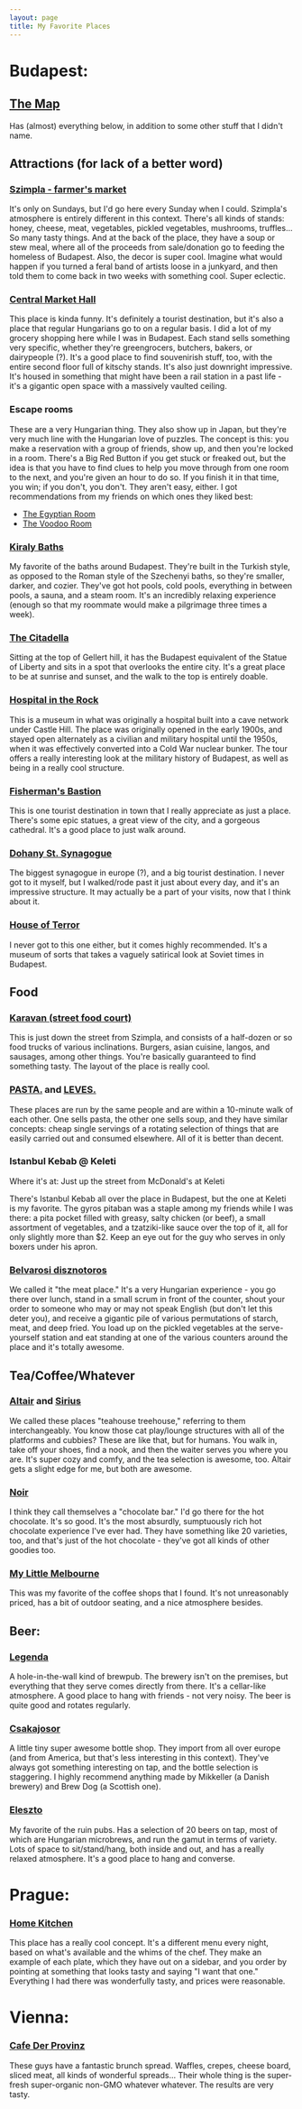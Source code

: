 ```yaml
---
layout: page
title: My Favorite Places
---
```


# Budapest:

## [The Map](https://www.google.com/maps/d/edit?mid=zjsBfxr60ZOI.kMYNTMmwU4NY)
Has (almost) everything below, in addition to some other stuff that I didn't name.

## Attractions (for lack of a better word)

### [Szimpla - farmer's market](https://www.google.com/maps/place/Szimpla+Kert/@47.497011,19.063385,17z/data=!3m1!4b1!4m2!3m1!1s0x4741dc42a0d20de5:0x267742d3fb311da4)

It's only on Sundays, but I'd go here every Sunday when I could. Szimpla's atmosphere is entirely different in this context. There's all kinds of stands: honey, cheese, meat, vegetables, pickled vegetables, mushrooms, truffles... So many tasty things. And at the back of the place, they have a soup or stew meal, where all of the proceeds from sale/donation go to feeding the homeless of Budapest. Also, the decor is super cool. Imagine what would happen if you turned a feral band of artists loose in a junkyard, and then told them to come back in two weeks with something cool. Super eclectic.

### [Central Market Hall](https://www.google.com/maps/place/central+market+hall+budapest/@47.487085,19.058493,15z/data=!4m2!3m1!1s0x0:0xa08c351e7bba2ecc?sa=X&ei=pe4qVfLYLIW5ogTp6oH4DA&ved=0CJ4BEPwSMA8)

This place is kinda funny. It's definitely a tourist destination, but it's also a place that regular Hungarians go to on a regular basis. I did a lot of my grocery shopping here while I was in Budapest. Each stand sells something very specific, whether they're greengrocers, butchers, bakers, or dairypeople (?). It's a good place to find souvenirish stuff, too, with the entire second floor full of kitschy stands. It's also just downright impressive. It's housed in something that might have been a rail station in a past life - it's a gigantic open space with a massively vaulted ceiling.

### Escape rooms

These are a very Hungarian thing. They also show up in Japan, but they're very much line with the Hungarian love of puzzles. The concept is this: you make a reservation with a group of friends, show up, and then you're locked in a room. There's a Big Red Button if you get stuck or freaked out, but the idea is that you have to find clues to help you move through from one room to the next, and you're given an hour to do so. If you finish it in that time, you win; if you don't, you don't. They aren't easy, either. I got recommendations from my friends on which ones they liked best:
 - [The Egyptian Room](http://exitgames.hu/helyszinek/mystiqueroom)
 - [The Voodoo Room](http://www.claustrophilia.hu/en/game/voodoo.html)


### [Kiraly Baths](https://www.google.com/maps/place/Kiraly+Medicinal+Bath/@47.510641,19.038179,17z/data=!3m1!4b1!4m2!3m1!1s0x4741dc1b438c256b:0xdbc813e961cc919b)

My favorite of the baths around Budapest. They're built in the Turkish style, as opposed to the Roman style of the Szechenyi baths, so they're smaller, darker, and cozier. They've got hot pools, cold pools, everything in between pools, a sauna, and a steam room. It's an incredibly relaxing experience (enough so that my roommate would make a pilgrimage three times a week).

### [The Citadella](https://www.google.com/maps/place/Citadella/@47.48699,19.046548,17z/data=!3m1!4b1!4m2!3m1!1s0x4741dc49ab6e5bad:0x775242a5bed40440)

Sitting at the top of Gellert hill, it has the Budapest equivalent of the Statue of Liberty and sits in a spot that overlooks the entire city. It's a great place to be at sunrise and sunset, and the walk to the top is entirely doable.

### [Hospital in the Rock](https://www.google.com/maps/place/Hospital+in+the+Rock/@47.500551,19.031524,17z/data=!3m1!4b1!4m2!3m1!1s0x4741dc223a433c8b:0x276f592bfd359017)

This is a museum in what was originally a hospital built into a cave network under Castle Hill. The place was originally opened in the early 1900s, and stayed open alternately as a civilian and military hospital until the 1950s, when it was effectively converted into a Cold War nuclear bunker. The tour offers a really interesting look at the military history of Budapest, as well as being in a really cool structure.

### [Fisherman's Bastion](https://www.google.com/maps/place/Fisherman%27s+Bastion/@47.502183,19.034781,17z/data=!3m1!4b1!4m2!3m1!1s0x4741dc227fb4a99d:0x2f263ca844235e46)

This is one tourist destination in town that I really appreciate as just a place. There's some epic statues, a great view of the city, and a gorgeous cathedral. It's a good place to just walk around.

### [Dohany St. Synagogue](https://www.google.com/maps/place/Doh%C3%A1ny+Street+Synagogue/@47.495907,19.060614,17z/data=!3m1!4b1!4m2!3m1!1s0x4741dc42507d41cf:0x4128af63d0508608)

The biggest synagogue in europe (?), and a big tourist destination. I never got to it myself, but I walked/rode past it just about every day, and it's an impressive structure. It may actually be a part of your visits, now that I think about it.

### [House of Terror](https://www.google.com/maps/place/House+of+Terror/@47.506894,19.065126,17z/data=!3m1!4b1!4m2!3m1!1s0x4741dc6e1d41b419:0xade1459037fed6dd)

I never got to this one either, but it comes highly recommended. It's a museum of sorts that takes a vaguely satirical look at Soviet times in Budapest.


## Food

### [Karavan (street food court)](https://www.google.com/maps/place/Karavan+Street+Food+Budapest/@47.497383,19.063302,17z/data=!3m1!4b1!4m2!3m1!1s0x4741dc6818b83ef3:0x8a242f38f2f2d80e)

This is just down the street from Szimpla, and consists of a half-dozen or so food trucks of various inclinations. Burgers, asian cuisine, langos, and sausages, among other things. You're basically guaranteed to find something tasty. The layout of the place is really cool.

### [PASTA.](https://www.google.com/maps/place/PASTA./@47.489563,19.061089,17z/data=!3m1!4b1!4m2!3m1!1s0x4741dc5adec630b1:0x7aa2247fac98b75a) and [LEVES.](https://www.google.com/maps/place/LEVES./@47.489563,19.061089,17z/data=!4m2!3m1!1s0x4741dc5ab0a70ef9:0x4dcc54e02514630f)

These places are run by the same people and are within a 10-minute walk of each other. One sells pasta, the other one sells soup, and they have similar concepts: cheap single servings of a rotating selection of things that are easily carried out and consumed elsewhere. All of it is better than decent.

### Istanbul Kebab @ Keleti

Where it's at: Just up the street from McDonald's at Keleti

There's Istanbul Kebab all over the place in Budapest, but the one at Keleti is my favorite. The gyros pitaban was a staple among my friends while I was there: a pita pocket filled with greasy, salty chicken (or beef), a small assortment of vegetables, and a tzatziki-like sauce over the top of it, all for only slightly more than $2. Keep an eye out for the guy who serves in only boxers under his apron.

### [Belvarosi disznotoros](https://www.google.com/maps/place/Belv%C3%A1rosi+Diszn%C3%B3toros/@47.498062,19.056493,17z/data=!4m2!3m1!1s0x4741dc44f36eeb69:0xdd94e239fc3817db)

We called it "the meat place." It's a very Hungarian experience - you go there over lunch, stand in a small scrum in front of the counter, shout your order to someone who may or may not speak English (but don't let this deter you), and receive a gigantic pile of various permutations of starch, meat, and deep fried. You load up on the pickled vegetables at the serve-yourself station and eat standing at one of the various counters around the place and it's totally awesome.

## Tea/Coffee/Whatever

### [Altair](https://www.google.com/maps/place/Altair+Teah%C3%A1z/@47.491504,19.057806,17z/data=!4m2!3m1!1s0x4741dc5c984bd6df:0x3936b3ee7fc00f92) and [Sirius](https://www.google.com/maps/place/Sirius+Teah%C3%A1z/@47.492417,19.063662,17z/data=!4m2!3m1!1s0x4741dc5c675047ed:0x9e94299eac7ed7c7)

We called these places "teahouse treehouse," referring to them interchangeably. You know those cat play/lounge structures with all of the platforms and cubbies? These are like that, but for humans. You walk in, take off your shoes, find a nook, and then the waiter serves you where you are. It's super cozy and comfy, and the tea selection is awesome, too. Altair gets a slight edge for me, but both are awesome.

### [Noir](https://www.google.com/maps/place/Noir+ChocoBar/@47.503382,19.062065,17z/data=!3m1!4b1!4m2!3m1!1s0x4741dc6ea11ba4ff:0xe4bf2e46a917e67c)

I think they call themselves a "chocolate bar." I'd go there for the hot chocolate. It's so good. It's the most absurdly, sumptuously rich hot chocolate experience I've ever had. They have something like 20 varieties, too, and that's just of the hot chocolate - they've got all kinds of other goodies too.

### [My Little Melbourne](https://www.google.com/maps/place/My+Little+Melbourne+Coffee/@47.503382,19.062065,17z/data=!4m2!3m1!1s0x4741dc41fee060af:0xe4e77b0d7ae6e9b4)

This was my favorite of the coffee shops that I found. It's not unreasonably priced, has a bit of outdoor seating, and a nice atmosphere besides.

## Beer:

### [Legenda](https://www.google.com/maps/place/Legenda+s%C3%B6rf%C3%B6zde+pub/@47.49776,19.05765,17z/data=!4m2!3m1!1s0x4741dc6522b5f641:0xf975f1a73ca994e4)

A hole-in-the-wall kind of brewpub. The brewery isn't on the premises, but everything that they serve comes directly from there. It's a cellar-like atmosphere. A good place to hang with friends - not very noisy. The beer is quite good and rotates regularly.

### [Csakajosor](https://www.google.com/maps/place/Csakaj%C3%B3s%C3%B6r+Kft./@47.504382,19.072712,17z/data=!4m2!3m1!1s0x4741dc42d1732cbf:0x4d98dd5b395fffa4)

A little tiny super awesome bottle shop. They import from all over europe (and from America, but that's less interesting in this context). They've always got something interesting on tap, and the bottle selection is staggering. I highly recommend anything made by Mikkeller (a Danish brewery) and Brew Dog (a Scottish one).

### [Eleszto](https://www.google.com/maps/place/%C3%89leszt%C5%91/@47.483721,19.072828,17z/data=!3m1!4b1!4m2!3m1!1s0x4741dcf84387a775:0x7f4b347df65ff60d)

My favorite of the ruin pubs. Has a selection of 20 beers on tap, most of which are Hungarian microbrews, and run the gamut in terms of variety. Lots of space to sit/stand/hang, both inside and out, and has a really relaxed atmosphere. It's a good place to hang and converse.


# Prague:

### [Home Kitchen](https://www.google.com/maps/place/Home+Kitchen/@50.080048,14.422568,17z/data=!3m1!4b1!4m2!3m1!1s0x470b94f26339a8e3:0xa49a6cca77010ee1)

This place has a really cool concept. It's a different menu every night, based on what's available and the whims of the chef. They make an example of each plate, which they have out on a sidebar, and you order by pointing at something that looks tasty and saying "I want that one." Everything I had there was wonderfully tasty, and prices were reasonable.

# Vienna:
### [Cafe Der Provinz](https://www.google.com/maps/place/Cafe+Der+Provinz/@48.210625,16.351249,17z/data=!3m1!4b1!4m2!3m1!1s0x0000000000000000:0x4eb58d721077c362)

These guys have a fantastic brunch spread. Waffles, crepes, cheese board, sliced meat, all kinds of wonderful spreads... Their whole thing is the super-fresh super-organic non-GMO whatever whatever. The results are very tasty.